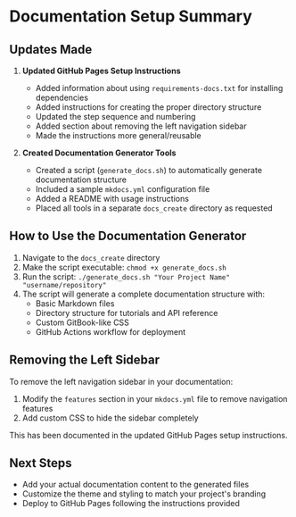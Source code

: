 # Documentation Setup Summary

## Updates Made

1. **Updated GitHub Pages Setup Instructions**
   - Added information about using `requirements-docs.txt` for installing dependencies
   - Added instructions for creating the proper directory structure
   - Updated the step sequence and numbering
   - Added section about removing the left navigation sidebar
   - Made the instructions more general/reusable

2. **Created Documentation Generator Tools**
   - Created a script (`generate_docs.sh`) to automatically generate documentation structure
   - Included a sample `mkdocs.yml` configuration file
   - Added a README with usage instructions
   - Placed all tools in a separate `docs_create` directory as requested

## How to Use the Documentation Generator

1. Navigate to the `docs_create` directory
2. Make the script executable: `chmod +x generate_docs.sh`
3. Run the script: `./generate_docs.sh "Your Project Name" "username/repository"`
4. The script will generate a complete documentation structure with:
   - Basic Markdown files
   - Directory structure for tutorials and API reference
   - Custom GitBook-like CSS
   - GitHub Actions workflow for deployment
   
## Removing the Left Sidebar

To remove the left navigation sidebar in your documentation:

1. Modify the `features` section in your `mkdocs.yml` file to remove navigation features
2. Add custom CSS to hide the sidebar completely

This has been documented in the updated GitHub Pages setup instructions.

## Next Steps

- Add your actual documentation content to the generated files
- Customize the theme and styling to match your project's branding
- Deploy to GitHub Pages following the instructions provided
